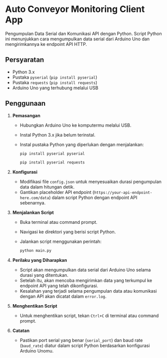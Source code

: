 # Auto Conveyor Monitoring Client App

Pengumpulan Data Serial dan Komunikasi API dengan Python. Script Python ini menunjukkan cara mengumpulkan data serial dari Arduino Uno dan mengirimkannya ke endpoint API HTTP.

## Persyaratan

- Python 3.x
- Pustaka `pyserial` (`pip install pyserial`)
- Pustaka `requests` (`pip install requests`)
- Arduino Uno yang terhubung melalui USB

## Penggunaan

1. **Pemasangan**

    - Hubungkan Arduino Uno ke komputermu melalui USB.
    - Instal Python 3.x jika belum terinstal.
    - Instal pustaka Python yang diperlukan dengan menjalankan:
      
      ```bash
      pip install pyserial pyserial
      ```
      
      ```bash
      pip install pyserial requests
      ```

2. **Konfigurasi**

    - Modifikasi file `config.json` untuk menyesuaikan durasi pengumpulan data dalam hitungan detik.
    - Gantikan placeholder API endpoint (`https://your-api-endpoint-here.com/data`) dalam script Python dengan endpoint API sebenarnya.

3. **Menjalankan Script**

    - Buka terminal atau command prompt.
    - Navigasi ke direktori yang berisi script Python.
    - Jalankan script menggunakan perintah:
      
      ```bash
      python main.py
      ```

4. **Perilaku yang Diharapkan**

    - Script akan mengumpulkan data serial dari Arduino Uno selama durasi yang ditentukan.
    - Setelah itu, akan mencoba mengirimkan data yang terkumpul ke endpoint API yang telah dikonfigurasi.
    - Kesalahan yang terjadi selama pengumpulan data atau komunikasi dengan API akan dicatat dalam `error.log`.

5. **Menghentikan Script**

    - Untuk menghentikan script, tekan `Ctrl+C` di terminal atau command prompt.

6. **Catatan**

    - Pastikan port serial yang benar (`serial_port`) dan baud rate (`baud_rate`) diatur dalam script Python berdasarkan konfigurasi Arduino Unomu.

